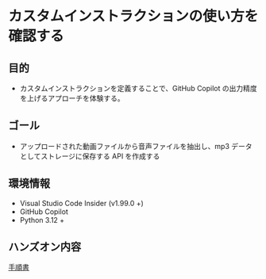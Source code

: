 # カスタムインストラクションの使い方を確認する

## 目的

- カスタムインストラクションを定義することで、GitHub Copilot の出力精度を上げるアプローチを体験する。

## ゴール

- アップロードされた動画ファイルから音声ファイルを抽出し、mp3 データとしてストレージに保存する API を作成する

## 環境情報

- Visual Studio Code Insider (v1.99.0 +)
- GitHub Copilot
- Python 3.12 +

## ハンズオン内容

[手順書](HOL-step-by-step-guide-1.md)